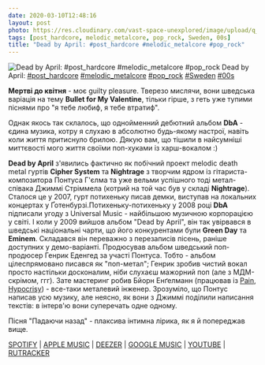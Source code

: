 ```yaml
---
date: 2020-03-10T12:48:16
layout: post
photo: https://res.cloudinary.com/vast-space-unexplored/image/upload/q_auto,dpr_auto,w_auto/photos/photo_916_10-03-2020_12-48-16.jpg
tags: [post_hardcore, melodic_metalcore, pop_rock, Sweden, 00s]
title: "Dead by April: #post_hardcore #melodic_metalcore #pop_rock"
---
```

![Dead by April: #post_hardcore #melodic_metalcore #pop_rock](https://res.cloudinary.com/vast-space-unexplored/image/upload/q_auto,dpr_auto,w_auto/photos/photo_916_10-03-2020_12-48-16.jpg)
Dead by April: [#post_hardcore](/tags/#post_hardcore) [#melodic_metalcore](/tags/#melodic_metalcore) [#pop_rock](/tags/#pop_rock) [#Sweden](/tags/#Sweden) [#00s](/tags/#00s)

**Мертві до квітня** - моє guilty pleasure. Тверезо мислячи, вони шведська варіація на тему **Bullet for My Valentine**, тільки гірше, з геть уже тупими піснями про &quot;я тебе любиф, я тебе втратиф&quot;.

Однак якось так склалось, що однойменний дебютний альбом **DbA** - єдина музика, котру я слухаю в абсолютно будь-якому настрої, навіть коли життя притиснуло брилою. Дякую вам, що тішили в найсумніші миттєвості мого життя своїми поп-хуками із харш-вокалом :)

**Dead by April** з&#39;явились фактично як побічний проект melodic death metal гуртів **Cipher System** та **Nightrage** з творчим ядром із гітариста-композитора Понтуса Г&#39;єлма та уже вельми успішного тоді метал-співака Джиммі Стріммела (котрий на той час був у складі **Nightrage**). Сталося це у 2007, гурт потихеньку писав демки, виступав на локальних концертах у Ґотенбурзі.Потихеньку-потихеньку у 2008 році **DbA** підписали угоду з Universal Music - найбільшою музичною корпорацією у світі. І коли у 2009 вийшов альбом &quot;Dead by April&quot;, він так увірвався в шведські національні чарти, що його конкурентами були **Green Day** та **Eminem**. Складався він переважно з перезаписів пісень, раніше доступних у демо-варіанті. Продюсував альбом шведський поп-продюсер Генрик Еденгед за участі Понтуса. Тобто - альбом цілеспрямовано писався як &quot;поп-метал&quot;; Генрик зробив чистий вокал просто настільки досконалим, ніби слухаєш мажорний поп (але з МДМ-скрімом, ггг).  Зате мастеринг робив Бйорн Енґелманн (працював із [Pain](/2019-10-14-pain--industrial-metal-sweden-90s-), [Hypocrisy](/2019-12-06-hypocrisy--melodic-death-metal-death-metal-sweden)) - все-таки металевий інженер. Зрозуміло, що Понтус написав усю музику, але неясно, як вони з Джиммі поділили написання текстів: в інтерв&#39;ю вони суперечать одне одному.

Пісня &quot;Падаючи назад&quot; - плаксива інтимна лірика, як я й попереджав вище.

[SPOTIFY](https://open.spotify.com/album/4rAjo9aA3Uf9J7opDSyvF8) \| [APPLE MUSIC](https://music.apple.com/gb/album/dead-by-april/1443493542) \| [DEEZER](https://www.deezer.com/album/393746?utm_source=deezer&amp;utm_content=album-393746&amp;utm_term=1601611822_1583837118&amp;utm_medium=web) \| [GOOGLE MUSIC](https://play.google.com/music/m/B6n37nymkap7lcdvj4sezoylw24?t=Dead_by_April_Bonus_Version_-_Dead_by_April) \| [YOUTUBE](https://www.youtube.com/playlist?list=PLC208775C7BEC956E) \| [RUTRACKER](https://rutracker.org/forum/viewtopic.php?t=5376551)